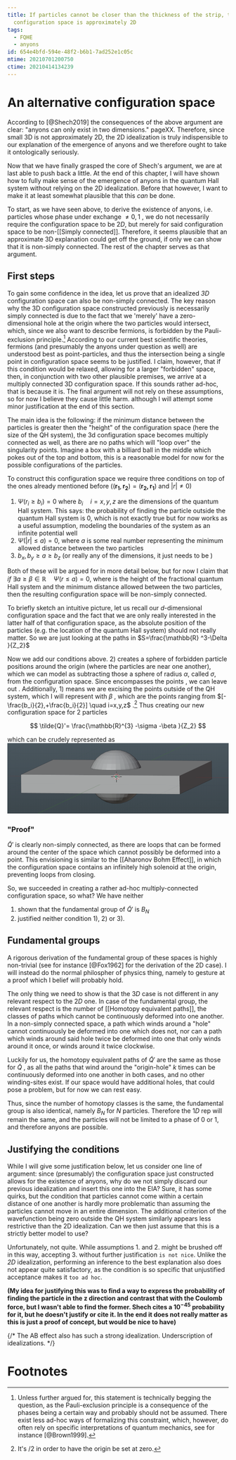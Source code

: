 ```yaml
---
title: If particles cannot be closer than the thickness of the strip, the
  configuration space is approximately 2D
tags:
  - FQHE
  - anyons
id: 654e4bfd-594e-48f2-b6b1-7ad252e1c05c
mtime: 20210701200750
ctime: 20210414134239
---
```


# An alternative configuration space

According to [@Shech2019] the consequences of the above argument are clear: "anyons can only exist in two dimensions." pageXX. Therefore, since small 3D is not approximately 2D, the 2D idealization is truly indispensible to our explanation of the emergence of anyons and we therefore ought to take it ontologically seriously.

Now that we have finally grasped the core of Shech's argument, we are at last able to push back a little. At the end of this chapter, I will have shown how to fully make sense of the emergence of anyons in the quantum Hall system without relying on the 2D idealization. Before that however, I want to make it at least somewhat plausible that this _can_ be done.

To start, as we have seen above, to derive the existence of anyons, i.e. particles whose phase under exchange $\neq 0,1$ , we do not necessarily require the configuration space to be $2D$, but merely for said configuration space to be non-[[Simply connected]]. Therefore, it seems plausible that an approximate 3D explanation could get off the ground, if only we can show that it is non-simply connected. The rest of the chapter serves as that argument.

## First steps

To gain some confidence in the idea, let us  prove that an idealized _3D_  configuration space can also be non-simply connected. The key reason why the 3D configuration space constructed previously is necessarily simply connected is due to the fact that we 'merely' have a zero-dimensional hole at the origin where the two particles would intersect, which, since we also want to describe fermions, is forbidden by the Pauli-exclusion principle.[^1]  According to our current best scientific theories, fermions (and presumably the anyons under question as well) are understood best as point-particles, and thus the intersection being a single point in configuration space seems to be justified. I claim, however, that if this condition would be relaxed, allowing for a larger "forbidden" space, then,  in conjunction with two other plausible premises, we arrive at a multiply connected 3D configuration space. If this sounds rather ad-hoc, that is because it is. The final argument will not rely on these assumptions, so for now I believe they cause little harm. although I will attempt some minor justification at the end of this section.

The main idea is the following: if the minimum distance between the particles is greater then the "height" of the configuration space (here the size of the QH system), the 3d configuration space becomes multiply connected as well, as there are no paths which will "loop over" the singularity points. Imagine a box with a billiard ball in the middle which pokes out of the top and bottom, this is a reasonable model for now for the possible configurations of the particles.

To construct this configuration space we require three conditions on top of the ones already mentioned before ($(\mathbf{r_1}, \mathbf{r_2})=(\mathbf{r_2, r_1})$ and $|r|\neq 0$)

1) $\Psi(r_i\geq b_i)=0$ where $b_i \quad i=x,y,z$ are the dimensions of the quantum Hall system. This says: the probability of finding the particle outside the quantum Hall system is $0$, which is not exactly true but for now works as a useful assumption, modeling the boundaries of the system as an infinite potential well
2) $\Psi(|r|\leq a)=0$, where $a$ is some real number representing the minimum allowed distance between the two particles
3) $b_x, b_y\geq a \geq b_z$ (or really any of the dimensions, it just needs to be )

Both of these will be argued for in more detail below, but for now I claim that _if_ $\exists a\geq \beta\in \mathbb{R} \quad \Psi(r\leq a)=0$, where  is the height of the fractional quantum Hall system and  the minimum distance allowed between the two particles, then the resulting configuration space will be non-simply connected.

To briefly sketch an intuitive picture, let us recall our $d$-dimensional configuration space and the fact that we are only really interested in the latter half of that configuration space, as the absolute position of the particles (e.g. the location of the quantum Hall system) should not really matter. So we are just looking at the paths in $S=\frac{\mathbb{R} ^3-\Delta }{Z_2}$

Now we add our conditions above. 2) creates a sphere of forbidden particle positions around the origin (where the particles are near one another), which we can model as subtracting those a sphere of radius $\alpha$, called  $\sigma$, from the configuration space. Since  encompasses the points , we can leave out . Additionally,  1) means we are excising the points outside of the QH system, which I will represent with $\beta$ , which are the points ranging from $[-\frac{b_i}{2},+\frac{b_i}{2}] \quad i=x,y,z$ .[^2] Thus creating our new configuration space for $2$ particles

$$
\tilde{Q}'= \frac{\mathbb{R}^{3} -\sigma -\beta  }{Z_2}
$$

which can be crudely represented as![](./media/ballspace.png)

### "Proof"

$\tilde{Q}'$ is clearly non-simply connected, as there are loops that can be formed around the center of the space which cannot possibly be deformed into a point. This envisioning is similar to the [[Aharonov Bohm Effect]], in which the configuration space contains an infinitely high solenoid at the origin, preventing loops from closing.

So, we succeeded in creating a rather ad-hoc multiply-connected configuration space, so what? We have neither

1) shown that the fundamental group of $\tilde{Q}'$ is $B_N$
2) justified neither condition 1), 2) or 3).

## Fundamental groups

A rigorous derivation of the fundamental group of these spaces is highly non-trivial (see for instance [@Fox1962] for the derivation of the 2D case). I will instead do the normal philospher of physics thing, namely to gesture at a proof which I belief will probably hold.

The only thing we need to show is that the $3D$ case is not different in any relevant  respect to the $2D$ one. In case of the fundamental group, the relevant respect is the number of [[Homotopy equivalent paths]], the classes of paths which cannot be continuously deformed into one another. In a non-simply connected space, a path which winds around a "hole" cannot continuously be deformed into one which does not, nor can a path which winds around said hole twice be deformed into one that only winds around it once, or winds around it twice clockwise.

Luckily for us, the  homotopy equivalent paths of  $\tilde{Q}'$ are the same as those for $\tilde{Q}$ , as all the paths that wind around the "origin-hole"  $k$ times can be continuously deformed into one another in both cases, and no other winding-sites exist. If our space would have additional holes, that could pose a problem, but for now we can rest easy.

Thus, since the number of homotopy classes is the same, the fundamental group is also identical, namely $B_N$ for $N$ particles. Therefore the $1D$ rep will remain the same, and the particles will not be limited to a phase of $0$  or $1$, and therefore anyons are possible.

## Justifying the conditions

While I will give some justification below, let us consider one line of argument: since (presumably) the configuration space just constructed allows for the existence of anyons, why do we not simply discard our previous idealization and insert this one into the EIA? Sure, it has some quirks, but the condition that particles cannot come within a certain distance of one another is hardly more problematic than assuming the particles cannot move in an entire dimension. The additional criterion of the wavefunction being zero outside the QH system similarly appears less restrictive than the 2D idealization. Can we then just assume that this is a strictly better model to use?

Unfortunately, not quite. While assumptions 1. and 2. might be brushed off in this way, accepting 3. without further justification `is not nice`. Unlike the _2D_ idealization, performing an inference to the best explanation also does not appear quite satisfactory, as the condition is so specific that unjustified acceptance makes it `too ad hoc`.

**(My idea for justifying this was to find a way to express the probability of finding the particle in the z direction and contrast that with the Coulomb force, but I wasn't able to find the former. Shech cites a $10^{-45}$  probability for it, but he doesn't justify or cite it. In the end it does not really matter as this is just a proof of concept, but would be nice to have)**


{/* The AB effect also has such a strong idealization. Underscription of idealizations. */}




# Footnotes

[^2]: It's /2 in order to have the origin be set at zero.

[^1]: Unless further argued for, this statement is technically begging the question, as the Pauli-exclusion principle is a consequence of the phases being a certain way and probably should not be assumed. There exist less ad-hoc ways of formalizing this constraint, which, however, do often rely on specific interpretations of quantum mechanics, see for instance [@Brown1999].
